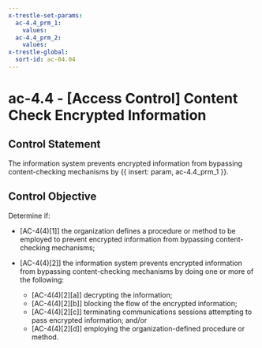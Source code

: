 ```yaml
---
x-trestle-set-params:
  ac-4.4_prm_1:
    values:
  ac-4.4_prm_2:
    values:
x-trestle-global:
  sort-id: ac-04.04
---
```


# ac-4.4 - \[Access Control\] Content Check Encrypted Information

## Control Statement

The information system prevents encrypted information from bypassing content-checking mechanisms by {{ insert: param, ac-4.4_prm_1 }}.

## Control Objective

Determine if:

- \[AC-4(4)[1]\] the organization defines a procedure or method to be employed to prevent encrypted information from bypassing content-checking mechanisms;

- \[AC-4(4)[2]\] the information system prevents encrypted information from bypassing content-checking mechanisms by doing one or more of the following:

  - \[AC-4(4)[2][a]\] decrypting the information;
  - \[AC-4(4)[2][b]\] blocking the flow of the encrypted information;
  - \[AC-4(4)[2][c]\] terminating communications sessions attempting to pass encrypted information; and/or
  - \[AC-4(4)[2][d]\] employing the organization-defined procedure or method.
